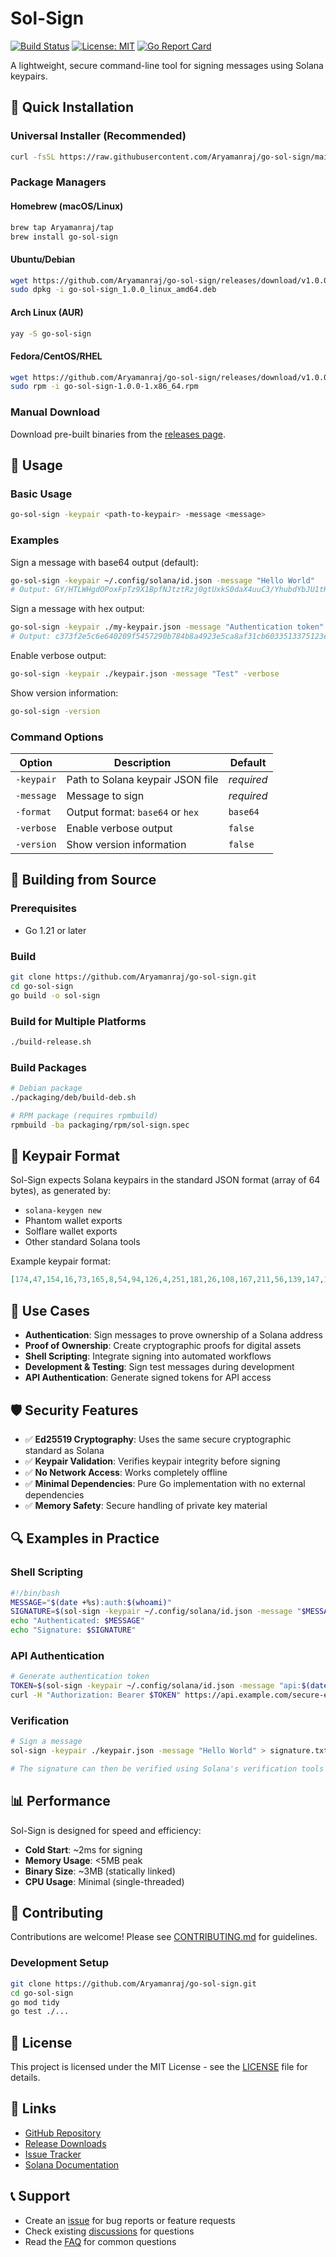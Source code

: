 # Sol-Sign

[![Build Status](https://github.com/Aryamanraj/go-sol-sign/workflows/Build%20and%20Release/badge.svg)](https://github.com/Aryamanraj/go-sol-sign/actions)
[![License: MIT](https://img.shields.io/badge/License-MIT-yellow.svg)](https://opensource.org/licenses/MIT)
[![Go Report Card](https://goreportcard.com/badge/github.com/Aryamanraj/go-sol-sign)](https://goreportcard.com/report/github.com/Aryamanraj/go-sol-sign)

A lightweight, secure command-line tool for signing messages using Solana keypairs.

## 🚀 Quick Installation

### Universal Installer (Recommended)
```bash
curl -fsSL https://raw.githubusercontent.com/Aryamanraj/go-sol-sign/main/install.sh | bash
```

### Package Managers

#### Homebrew (macOS/Linux)
```bash
brew tap Aryamanraj/tap
brew install go-sol-sign
```

#### Ubuntu/Debian
```bash
wget https://github.com/Aryamanraj/go-sol-sign/releases/download/v1.0.0/go-sol-sign_1.0.0_linux_amd64.deb
sudo dpkg -i go-sol-sign_1.0.0_linux_amd64.deb
```

#### Arch Linux (AUR)
```bash
yay -S go-sol-sign
```

#### Fedora/CentOS/RHEL
```bash
wget https://github.com/Aryamanraj/go-sol-sign/releases/download/v1.0.0/go-sol-sign-1.0.0-1.x86_64.rpm
sudo rpm -i go-sol-sign-1.0.0-1.x86_64.rpm
```

### Manual Download
Download pre-built binaries from the [releases page](https://github.com/Aryamanraj/go-sol-sign/releases).

## 📖 Usage

### Basic Usage
```bash
go-sol-sign -keypair <path-to-keypair> -message <message>
```

### Examples

Sign a message with base64 output (default):
```bash
go-sol-sign -keypair ~/.config/solana/id.json -message "Hello World"
# Output: GY/HTLWHgdOPoxFpTz9X1BpfNJtztRzj0gtUxkS0daX4uuC3/YhubdYbJU1tKNcK3Q3FP7XZ3a3nyVarRObuDA==
```

Sign a message with hex output:
```bash
go-sol-sign -keypair ./my-keypair.json -message "Authentication token" -format hex
# Output: c373f2e5c6e640209f5457290b784b8a4923e5ca8af31cb6033513375123e2cf7bbab791b6dcf9ff245f361d76637eee182ccd6a23453215e9581bb81bbfe500
```

Enable verbose output:
```bash
go-sol-sign -keypair ./keypair.json -message "Test" -verbose
```

Show version information:
```bash
go-sol-sign -version
```

### Command Options

| Option | Description | Default |
|--------|-------------|---------|
| `-keypair` | Path to Solana keypair JSON file | *required* |
| `-message` | Message to sign | *required* |
| `-format` | Output format: `base64` or `hex` | `base64` |
| `-verbose` | Enable verbose output | `false` |
| `-version` | Show version information | `false` |

## 🔧 Building from Source

### Prerequisites
- Go 1.21 or later

### Build
```bash
git clone https://github.com/Aryamanraj/go-sol-sign.git
cd go-sol-sign
go build -o sol-sign
```

### Build for Multiple Platforms
```bash
./build-release.sh
```

### Build Packages
```bash
# Debian package
./packaging/deb/build-deb.sh

# RPM package (requires rpmbuild)
rpmbuild -ba packaging/rpm/sol-sign.spec
```

## 🔑 Keypair Format

Sol-Sign expects Solana keypairs in the standard JSON format (array of 64 bytes), as generated by:

- `solana-keygen new`
- Phantom wallet exports
- Solflare wallet exports
- Other standard Solana tools

Example keypair format:
```json
[174,47,154,16,73,165,8,54,94,126,4,251,181,26,108,167,211,56,139,147,176,18,191,92,252,35,53,78,68,251,187,99,171,162,95,142,64,8,114,17,208,78,147,203,161,78,207,211,172,190,167,68,238,208,147,21,117,112,183,169,13,96,24,228]
```

## 🎯 Use Cases

- **Authentication**: Sign messages to prove ownership of a Solana address
- **Proof of Ownership**: Create cryptographic proofs for digital assets
- **Shell Scripting**: Integrate signing into automated workflows
- **Development & Testing**: Sign test messages during development
- **API Authentication**: Generate signed tokens for API access

## 🛡️ Security Features

- ✅ **Ed25519 Cryptography**: Uses the same secure cryptographic standard as Solana
- ✅ **Keypair Validation**: Verifies keypair integrity before signing
- ✅ **No Network Access**: Works completely offline
- ✅ **Minimal Dependencies**: Pure Go implementation with no external dependencies
- ✅ **Memory Safety**: Secure handling of private key material

## 🔍 Examples in Practice

### Shell Scripting
```bash
#!/bin/bash
MESSAGE="$(date +%s):auth:$(whoami)"
SIGNATURE=$(sol-sign -keypair ~/.config/solana/id.json -message "$MESSAGE")
echo "Authenticated: $MESSAGE"
echo "Signature: $SIGNATURE"
```

### API Authentication
```bash
# Generate authentication token
TOKEN=$(sol-sign -keypair ~/.config/solana/id.json -message "api:$(date +%s)" -format hex)
curl -H "Authorization: Bearer $TOKEN" https://api.example.com/secure-endpoint
```

### Verification
```bash
# Sign a message
sol-sign -keypair ./keypair.json -message "Hello World" > signature.txt

# The signature can then be verified using Solana's verification tools
```

## 📊 Performance

Sol-Sign is designed for speed and efficiency:

- **Cold Start**: ~2ms for signing
- **Memory Usage**: <5MB peak
- **Binary Size**: ~3MB (statically linked)
- **CPU Usage**: Minimal (single-threaded)

## 🤝 Contributing

Contributions are welcome! Please see [CONTRIBUTING.md](CONTRIBUTING.md) for guidelines.

### Development Setup
```bash
git clone https://github.com/Aryamanraj/go-sol-sign.git
cd go-sol-sign
go mod tidy
go test ./...
```

## 📝 License

This project is licensed under the MIT License - see the [LICENSE](LICENSE) file for details.

## 🔗 Links

- [GitHub Repository](https://github.com/Aryamanraj/go-sol-sign)
- [Release Downloads](https://github.com/Aryamanraj/go-sol-sign/releases)
- [Issue Tracker](https://github.com/Aryamanraj/go-sol-sign/issues)
- [Solana Documentation](https://docs.solana.com/)

## 📞 Support

- Create an [issue](https://github.com/Aryamanraj/go-sol-sign/issues) for bug reports or feature requests
- Check existing [discussions](https://github.com/Aryamanraj/go-sol-sign/discussions) for questions
- Read the [FAQ](https://github.com/Aryamanraj/go-sol-sign/wiki/FAQ) for common questions
